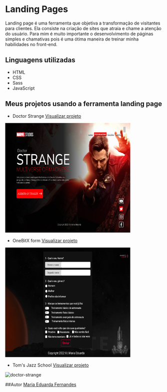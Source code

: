 # Landing Pages

Landing page é uma ferramenta que objetiva a transformação de visitantes para clientes. Ela consiste na criação de sites que atraia e chame a atenção do usuário.
Para mim é muito importante o desenvolvimento de páginas simples e chamativas pois é uma ótima maneira de treinar minha habilidades no front-end.

## Linguagens utilizadas
- HTML
- CSS
- Sass
- JavaScript

## Meus projetos usando a ferramenta landing page

- Doctor Strange
[Visualizar projeto](https://maria-efs.github.io/landing-pages/doctor-strange/)
<img src="./imgs/doctor-strange.png" alt="doctor-strange" width="400" height="350">

- OneBitX form
[Visualizar projeto](https://maria-efs.github.io/landing-pages/onebitX-form/)
<img src="./imgs/onebitX.png" alt="doctor-strange" width="400" height="350">

- Tom's Jazz School
[Visualizar projeto](https://maria-efs.github.io/landing-pages/jazz-school/)
<img src="./imgs/jazz-school.ong" alt="doctor-strange" width="400" height="350">

##Autor
[Maria Eduarda Fernandes](https://maria-efs.github.io/)
